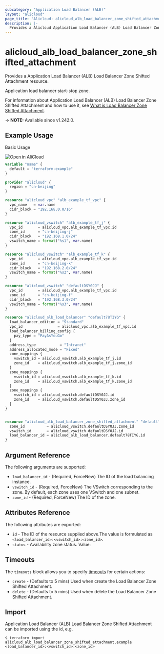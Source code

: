 ```yaml
---
subcategory: "Application Load Balancer (ALB)"
layout: "alicloud"
page_title: "Alicloud: alicloud_alb_load_balancer_zone_shifted_attachment"
description: |-
  Provides a Alicloud Application Load Balancer (ALB) Load Balancer Zone Shifted Attachment resource.
---
```


# alicloud_alb_load_balancer_zone_shifted_attachment

Provides a Application Load Balancer (ALB) Load Balancer Zone Shifted Attachment resource.

Application load balancer start-stop zone.

For information about Application Load Balancer (ALB) Load Balancer Zone Shifted Attachment and how to use it, see [What is Load Balancer Zone Shifted Attachment](https://www.alibabacloud.com/help/en/).

-> **NOTE:** Available since v1.242.0.

## Example Usage

Basic Usage

<div style="display: block;margin-bottom: 40px;"><div class="oics-button" style="float: right;position: absolute;margin-bottom: 10px;">
  <a href="https://api.aliyun.com/terraform?resource=alicloud_alb_load_balancer_zone_shifted_attachment&exampleId=2a10401b-8c0c-2f46-8529-1b110f8136b6bb30783d&activeTab=example&spm=docs.r.alb_load_balancer_zone_shifted_attachment.0.2a10401b8c&intl_lang=EN_US" target="_blank">
    <img alt="Open in AliCloud" src="https://img.alicdn.com/imgextra/i1/O1CN01hjjqXv1uYUlY56FyX_!!6000000006049-55-tps-254-36.svg" style="max-height: 44px; max-width: 100%;">
  </a>
</div></div>

```terraform
variable "name" {
  default = "terraform-example"
}

provider "alicloud" {
  region = "cn-beijing"
}

resource "alicloud_vpc" "alb_example_tf_vpc" {
  vpc_name   = var.name
  cidr_block = "192.168.0.0/16"
}

resource "alicloud_vswitch" "alb_example_tf_j" {
  vpc_id       = alicloud_vpc.alb_example_tf_vpc.id
  zone_id      = "cn-beijing-j"
  cidr_block   = "192.168.1.0/24"
  vswitch_name = format("%s1", var.name)
}

resource "alicloud_vswitch" "alb_example_tf_k" {
  vpc_id       = alicloud_vpc.alb_example_tf_vpc.id
  zone_id      = "cn-beijing-k"
  cidr_block   = "192.168.2.0/24"
  vswitch_name = format("%s2", var.name)
}

resource "alicloud_vswitch" "defaultDSY0JJ" {
  vpc_id       = alicloud_vpc.alb_example_tf_vpc.id
  zone_id      = "cn-beijing-f"
  cidr_block   = "192.168.3.0/24"
  vswitch_name = format("%s3", var.name)
}

resource "alicloud_alb_load_balancer" "default78TIYG" {
  load_balancer_edition = "Standard"
  vpc_id                = alicloud_vpc.alb_example_tf_vpc.id
  load_balancer_billing_config {
    pay_type = "PayAsYouGo"
  }
  address_type           = "Intranet"
  address_allocated_mode = "Fixed"
  zone_mappings {
    vswitch_id = alicloud_vswitch.alb_example_tf_j.id
    zone_id    = alicloud_vswitch.alb_example_tf_j.zone_id
  }
  zone_mappings {
    vswitch_id = alicloud_vswitch.alb_example_tf_k.id
    zone_id    = alicloud_vswitch.alb_example_tf_k.zone_id
  }
  zone_mappings {
    vswitch_id = alicloud_vswitch.defaultDSY0JJ.id
    zone_id    = alicloud_vswitch.defaultDSY0JJ.zone_id
  }
}


resource "alicloud_alb_load_balancer_zone_shifted_attachment" "default" {
  zone_id          = alicloud_vswitch.defaultDSY0JJ.zone_id
  vswitch_id       = alicloud_vswitch.defaultDSY0JJ.id
  load_balancer_id = alicloud_alb_load_balancer.default78TIYG.id
}
```

## Argument Reference

The following arguments are supported:
* `load_balancer_id` - (Required, ForceNew) The ID of the load balancing instance.
* `vswitch_id` - (Required, ForceNew) The VSwitch corresponding to the zone. By default, each zone uses one VSwitch and one subnet.
* `zone_id` - (Required, ForceNew) The ID of the zone.

## Attributes Reference

The following attributes are exported:
* `id` - The ID of the resource supplied above.The value is formulated as `<load_balancer_id>:<vswitch_id>:<zone_id>`.
* `status` - Availability zone status. Value:

## Timeouts

The `timeouts` block allows you to specify [timeouts](https://www.terraform.io/docs/configuration-0-11/resources.html#timeouts) for certain actions:
* `create` - (Defaults to 5 mins) Used when create the Load Balancer Zone Shifted Attachment.
* `delete` - (Defaults to 5 mins) Used when delete the Load Balancer Zone Shifted Attachment.

## Import

Application Load Balancer (ALB) Load Balancer Zone Shifted Attachment can be imported using the id, e.g.

```shell
$ terraform import alicloud_alb_load_balancer_zone_shifted_attachment.example <load_balancer_id>:<vswitch_id>:<zone_id>
```